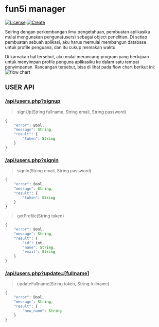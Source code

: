 # fun5i manager
[![License](https://img.shields.io/badge/License-Apache_2.0-blue.svg)](https://opensource.org/licenses/Apache-2.0)
[![Create](https://org.vercel.app/github/language/yakeing/php_template)](https://org.vercel.app/)



Seiring dengan perkembangan ilmu pengetahuan, pembuatan aplikasiku mulai mengunakan penguna(users) sebagai object penelitian. Di setiap pembuatan sebuah aplikasi, aku harus memulai membangun database untuk profile penguana, dan itu cukup memakan waktu.

Di karnakan hal tersebut, aku mulai merancang program yang bertujuan untuk menyimpan profile penguna aplikasiku ke dalam satu tempat penyimpanan. Rancangan tersebut, bisa di lihat pada flow chart berikut ini:
![flow chart](https://i.postimg.cc/jjnCJ48R/Flow-fun5i-manager.jpg)

## USER API
### [/api/users.php?signup](http://localhost:40001/api/users.php?signup) <br />
> signUp(String fullname, String email, String password) 
```javascript
{
    "error": Bool,
    "message": String,
    "result": {
        "token": String
    }
}
```

### [/api/users.php?signin](http://localhost:40001/api/users.php?signin) <br />
> signIn(String email, String password)
```javascript
{
    "error": Bool,
    "message": String,
    "result": {
        "token": String
    }
}
```
> getProfile(String token)
```javascript
{
    "error": Bool,
    "message": String,
    "result": {
        "id": int,
        "name": String,
        "email": String
    }
}
```

### [/api/users.php?update=[fullname]](http://localhost:40001/api/users.php?update=fullname) <br />
> updateFullname(String token, String fullname)
```javascript
{
    "error": Bool,
    "message": String,
    "result": {
        "new_name": String
    }
}
```

